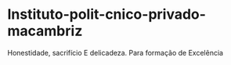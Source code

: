 # Instituto-polit-cnico-privado-macambriz
Honestidade, sacrifício E delicadeza. Para formação de Excelência 
